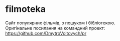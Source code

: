 # filmoteka
 Сайт популярних фільмів, з пошуком і бібліотекою.  
 Оригінальне посилання на командний проект:
 https://github.com/DmytroVoitovych/pr
